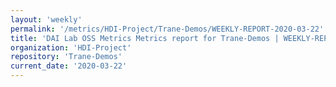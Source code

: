 ```yaml
---
layout: 'weekly'
permalink: '/metrics/HDI-Project/Trane-Demos/WEEKLY-REPORT-2020-03-22'
title: 'DAI Lab OSS Metrics Metrics report for Trane-Demos | WEEKLY-REPORT-2020-03-22'
organization: 'HDI-Project'
repository: 'Trane-Demos'
current_date: '2020-03-22'
---
```


